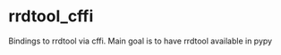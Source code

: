 rrdtool_cffi
============

Bindings to rrdtool via cffi. Main goal is to have rrdtool available in pypy
